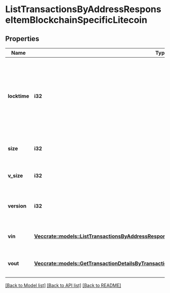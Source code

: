 # ListTransactionsByAddressResponseItemBlockchainSpecificLitecoin

## Properties

Name | Type | Description | Notes
------------ | ------------- | ------------- | -------------
**locktime** | **i32** | Represents the locktime on the transaction on the specific blockchain, i.e. the blockheight at which the transaction is valid. | 
**size** | **i32** | Represents the total size of this transaction. | 
**v_size** | **i32** | Represents the virtual size of this transaction. | 
**version** | **i32** | Represents the transaction's version number. | 
**vin** | [**Vec<crate::models::ListTransactionsByAddressResponseItemBlockchainSpecificLitecoinVin>**](ListTransactionsByAddressResponseItemBlockchainSpecificLitecoin_vin.md) | Represents the transaction inputs. | 
**vout** | [**Vec<crate::models::GetTransactionDetailsByTransactionIdResponseItemBlockchainSpecificLitecoinVout>**](GetTransactionDetailsByTransactionIDResponseItemBlockchainSpecificLitecoin_vout.md) | Represents the transaction outputs. | 

[[Back to Model list]](../README.md#documentation-for-models) [[Back to API list]](../README.md#documentation-for-api-endpoints) [[Back to README]](../README.md)


